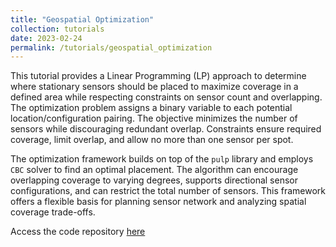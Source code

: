 ```yaml
---
title: "Geospatial Optimization"
collection: tutorials
date: 2023-02-24
permalink: /tutorials/geospatial_optimization
---
```


This tutorial provides a Linear Programming (LP) approach to determine where stationary sensors should be placed to maximize coverage in a defined area while respecting constraints on sensor count and overlapping. The optimization problem assigns a binary variable to each potential location/configuration pairing. The objective minimizes the number of sensors while discouraging redundant overlap. Constraints ensure required coverage, limit overlap, and allow no more than one sensor per spot.

The optimization framework builds on top of the `pulp` library and employs `CBC` solver to find an optimal placement. The algorithm can encourage overlapping coverage to varying degrees, supports directional sensor configurations, and can restrict the total number of sensors. This framework offers a flexible basis for planning sensor network and analyzing spatial coverage trade-offs.

Access the code repository [here](https://github.com/timothywong731/geospatial_optimization)
